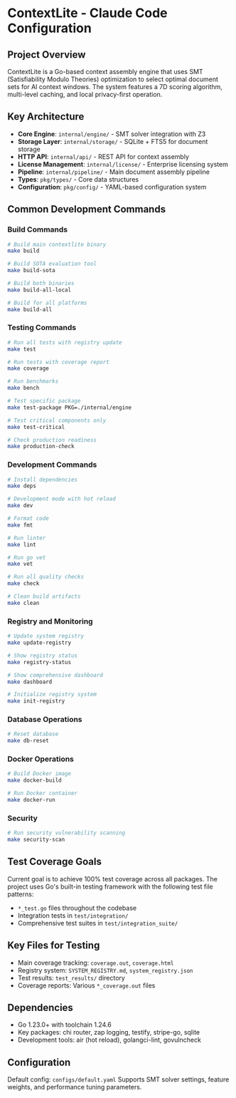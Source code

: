 # ContextLite - Claude Code Configuration

## Project Overview
ContextLite is a Go-based context assembly engine that uses SMT (Satisfiability Modulo Theories) optimization to select optimal document sets for AI context windows. The system features a 7D scoring algorithm, multi-level caching, and local privacy-first operation.

## Key Architecture
- **Core Engine**: `internal/engine/` - SMT solver integration with Z3
- **Storage Layer**: `internal/storage/` - SQLite + FTS5 for document storage
- **HTTP API**: `internal/api/` - REST API for context assembly
- **License Management**: `internal/license/` - Enterprise licensing system
- **Pipeline**: `internal/pipeline/` - Main document assembly pipeline
- **Types**: `pkg/types/` - Core data structures
- **Configuration**: `pkg/config/` - YAML-based configuration system

## Common Development Commands

### Build Commands
```bash
# Build main contextlite binary
make build

# Build SOTA evaluation tool  
make build-sota

# Build both binaries
make build-all-local

# Build for all platforms
make build-all
```

### Testing Commands
```bash
# Run all tests with registry update
make test

# Run tests with coverage report
make coverage

# Run benchmarks
make bench

# Test specific package
make test-package PKG=./internal/engine

# Test critical components only
make test-critical

# Check production readiness
make production-check
```

### Development Commands
```bash
# Install dependencies
make deps

# Development mode with hot reload
make dev

# Format code
make fmt

# Run linter
make lint

# Run go vet
make vet

# Run all quality checks
make check

# Clean build artifacts
make clean
```

### Registry and Monitoring
```bash
# Update system registry
make update-registry

# Show registry status
make registry-status

# Show comprehensive dashboard
make dashboard

# Initialize registry system
make init-registry
```

### Database Operations
```bash
# Reset database
make db-reset
```

### Docker Operations
```bash
# Build Docker image
make docker-build

# Run Docker container
make docker-run
```

### Security
```bash
# Run security vulnerability scanning
make security-scan
```

## Test Coverage Goals
Current goal is to achieve 100% test coverage across all packages. The project uses Go's built-in testing framework with the following test file patterns:
- `*_test.go` files throughout the codebase
- Integration tests in `test/integration/`
- Comprehensive test suites in `test/integration_suite/`

## Key Files for Testing
- Main coverage tracking: `coverage.out`, `coverage.html`
- Registry system: `SYSTEM_REGISTRY.md`, `system_registry.json`
- Test results: `test_results/` directory
- Coverage reports: Various `*_coverage.out` files

## Dependencies
- Go 1.23.0+ with toolchain 1.24.6
- Key packages: chi router, zap logging, testify, stripe-go, sqlite
- Development tools: air (hot reload), golangci-lint, govulncheck

## Configuration
Default config: `configs/default.yaml`
Supports SMT solver settings, feature weights, and performance tuning parameters.